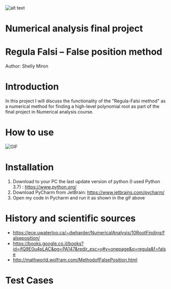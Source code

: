 ![alt text](https://i.ytimg.com/vi/pg1I8AG59Ik/maxresdefault.jpg)
#    Numerical analysis final project
#  Regula Falsi – False position method
Author: Shelly Miron

# Introduction 
In this project I will discuss the functionality of the "Regula-Falsi method" 
as a numerical method for finding a high-level polynomial root 
as part of the final project in Numerical analysis course.

# How to use

![GIF](http://g.recordit.co/xqULNcqL9Q.gif)

# Installation

1. Download to your PC the last update version of python (I used Python 3.7) : https://www.python.org/
2. Download PyCharm from JetBrain: https://www.jetbrains.com/pycharm/
3. Open my code in Pycharm and run it as shown in the gif above

# History and scientific sources

* https://ece.uwaterloo.ca/~dwharder/NumericalAnalysis/10RootFinding/falseposition/
* https://books.google.co.il/books?id=jfQ9E0u4pLAC&pg=PA147&redir_esc=y#v=onepage&q=regula&f=false
* http://mathworld.wolfram.com/MethodofFalsePosition.html

# Test Cases
